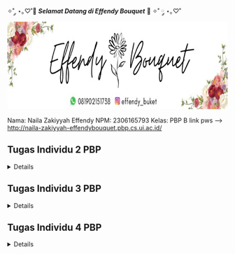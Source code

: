 ✧˚ ༘ ⋆｡♡˚💐 ***Selamat Datang di Effendy Bouquet*** 💐 ✧˚ ༘ ⋆｡♡˚
<img src="pict/effendy_bouquet.jpg" width="600" height="200">


Nama: Naila Zakiyyah Effendy
NPM: 2306165793
Kelas: PBP B
link pws --> http://naila-zakiyyah-effendybouquet.pbp.cs.ui.ac.id/

## Tugas Individu 2 PBP 
<details>

### Cara Mengimplementasikan Sesuai _Checklist_
Untuk memulai proyek Django, saya pertama-tama membuat direktori utama dengan nama ```effendy-bouquet``` kemudian menghubungkan repositori lokal dengan repositori di GitHub dan melakukan _cloning_ repositori tersebut ke komputer lokal. Di dalam direktori ini, saya membuat virtual environment menggunakan perintah ```python -m venv env```. Virtual environment ini berguna untuk mengisolasi package dan dependencies proyek, sehingga tidak akan bentrok dengan proyek lain atau sistem Python global. Setelah itu, saya mengaktifkan virtual environment dengan menjalankan ```env\Scripts\activate```.
Kemudian membuat file ```requirements.txt```. Setelah itu menginstalasi _dependencies_ dengan pip ```pip install -r requirements.txt```. Dengan Django terinstal, saya membuat proyek baru dengan nama effendy_bouquet menggunakan perintah ```django-admin startproject effendy_boquet .```.  Dilanjutkan dengan mengubah ```ALLOWED_HOSTS``` di ```settings.py``` untuk keperluan deployment pada direktori ```effendy_bouquet```. Setelah proyek dibuat, saya menjalankan server lokal dengan ```python manage.py runserver``` untuk memastikan bahwa semuanya berjalan dengan baik. Saya kemudian memeriksa aplikasi melalui browser dengan mengakses ```http://localhost:8000```. Setelah memastikan bahwa semuanya berjalan lancar, saya menghentikan server dengan ```Ctrl+C``` dan menonaktifkan virtual environment menggunakan perintah ```deactivate```.


Langkah berikutnya adalah memulai repositori Git untuk proyek saya. Saya melakukan inisialisasi direktori lokal sebagai repositori Git dengan perintah git init. Kemudian, saya membuat file .gitignore untuk mengecualikan file yang tidak perlu dilacak oleh Git, seperti file sementara dan direktori virtual environment. Setelah menyiapkan file ```.gitignore```, saya menambahkan semua file ke repositori dengan ```git add .```, menyimpan perubahan dengan ```git commit -m "Initial commit"```, dan akhirnya mengirimkan berkas ke repositori GitHub menggunakan perintah ```git push```.
Setelah mengatur repositori Git, saya mengaktifkan kembali virtual environment dan membuat aplikasi baru dengan nama ```main``` menggunakan perintah ```python manage.py startapp main```. Saya menambahkan aplikasi main ke dalam daftar ```INSTALLED_APPS``` di file ```settings.py``` proyek, sehingga aplikasi ini terintegrasi dengan proyek utama.


Kemudian, saya mendefinisikan model Product di file ```models.py``` aplikasi ```main```. Model ini memiliki atribut ```name, price, description dan quantity``` yang akan digunakan untuk menyimpan data produk. Setelah membuat model, saya menjalankan perintah ```python manage.py makemigrations``` untuk membuat file migrasi, diikuti dengan ```python manage.py migrate``` untuk menerapkan perubahan ke database.


Selanjutnya, saya membuat template HTML di folder ```templates/main/``` dengan nama ```main.html```, yang berfungsi untuk menampilkan data dari views. Di file ```views.py``` saya mendefinisikan fungsi main yang mengirimkan nama aplikasi, nama saya, dan kelas ke template ```main.html```. Saya memastikan bahwa fungsi ini terintegrasi dengan model jika diperlukan.
Untuk routing, saya mengonfigurasi file ```urls.py``` di aplikasi main untuk mengarahkan URL ke fungsi view main. Saya juga menambahkan routing di file ```urls.py``` proyek utama untuk memastikan bahwa aplikasi main dapat diakses melalui root URL. Setelah semua konfigurasi selesai, saya menjalankan server Django lagi dan memeriksa aplikasi di browser melalui ```localhost``` untuk memastikan bahwa semuanya berfungsi dengan baik.
Terakhir, saya mengikuti petunjuk dari platform PWS untuk melakukan deployment aplikasi. Saya menambahkan URL deployment ke dalam daftar ```ALLOWED_HOSTS``` di file ```settings.py``` dan melakukan push ke PWS mengikuti petunjuk yang diberikan. 

### Bagan yang Berisi _Request Client_ ke Web Aplikasi Berbasis Django Beserta Responnya
<img src="pict/bagan.png" width="800" height="500">

Berikut ini adalah deskripsi dari masing-masing langkah dalam alur tersebut:
1.	```Client Request```:Proses dimulai ketika seorang pengguna atau client mengirimkan request ke server melalui browser. Misalnya, mereka mengetikkan URL seperti ```http://example.com/products/```. Request ini berisi informasi tentang URL yang ingin diakses oleh pengguna.
2.	```urls.py```:  Setelah request diterima oleh server, Django pertama kali memeriksa file ```urls.py```. Di sini, Django akan mencocokkan URL yang diminta dengan pola-pola yang telah didefinisikan di ```urls.py```. Setiap URL dipetakan ke fungsi view tertentu. Setelah pola URL yang sesuai ditemukan, request tersebut kemudian diarahkan ke fungsi view yang tepat di views.py.
3.	```views.py```: Fungsi view di ```views.py``` bertanggung jawab untuk menangani logika yang dibutuhkan dalam menanggapi request pengguna. Pada tahap ini, ```views.py``` bisa memproses data yang sudah ada, atau jika diperlukan, ia akan meminta data dari basis data melalui ```models.py```. View juga menentukan data apa yang akan disampaikan ke template untuk ditampilkan ke pengguna.
4.	```models.py```: Jika fungsi view di ```views.py``` membutuhkan data dari basis data, maka ia akan berinteraksi dengan ```models.py```. Model berfungsi sebagai representasi struktur data dan logika bisnis yang berhubungan dengan data tersebut. Dalam ```models.py```, Django akan mengambil atau menyimpan data ke basis data sesuai dengan permintaan view. Setelah data yang dibutuhkan diperoleh, data tersebut akan diteruskan kembali ke ```views.py```.
5.	```Template (HTML)```: Setelah data dikumpulkan atau diproses oleh ```views.py```, langkah selanjutnya adalah mengirim data tersebut ke template. ```Template``` adalah berkas HTML yang telah disiapkan untuk menampilkan data yang diterima dari view. Django mengisi template dengan data yang telah diproses, lalu menghasilkan halaman ```HTML``` yang siap untuk ditampilkan kepada pengguna.
6.	```Response to Client```: Setelah template diisi dengan data yang sesuai, Django mengonversi template menjadi halaman HTML yang lengkap. Halaman HTML ini kemudian dikirim sebagai response kembali ke browser pengguna. Pengguna akan melihat hasil akhir di browser mereka, sesuai dengan data yang telah dikirim dari server.

### Fungsi Git dalam Pengembangan Perangkat Lunak
Git adalah alat penting dalam pengembangan perangkat lunak yang membantu melacak perubahan kode, memungkinkan kerja sama tim, dan menjaga backup dari setiap versi proyek. Dengan Git, pengembang bisa bekerja bersama tanpa saling mengganggu karena mereka bisa membuat cabang (branch) untuk fitur atau perbaikan tertentu. Setiap perubahan yang dibuat dapat dilacak, sehingga jika terjadi kesalahan mereka bisa kembali ke versi sebelumnya. Git juga memastikan transparansi, di mana semua anggota tim bisa melihat siapa yang membuat perubahan dan kapan perubahan itu dilakukan.

### Alasan Framework Django dijadikan Permulaan Pembelajaran Pengembangan Perangkat Lunak

Django adalah framework yang kuat karena ditulis dengan Python, bahasa pemrograman yang mudah dipahami. Python mendukung portabilitas, multi-paradigma, dan memiliki sifat interaktif yang membuat pengembang lebih fokus pada penyelesaian masalah, bukan sekadar sintaksis.

Django dikenal aman digunakan karena fitur keamanan internalnya yang selalu diperbarui, melindungi aplikasi web dari serangan seperti SQL injection dan _cross-site scripting_. Selain itu, Django menyederhanakan proses pengembangan dengan fitur-fitur bawaan seperti URL routing, otentikasi pengguna, dan migrasi skema database. Django juga menganut konsep _KISS (Keep It Short and Simple)_ dan _DRY (Don’t Repeat Yourself)_, yang berarti pengembang harus menulis kode dengan singkat dan jelas, tanpa pengulangan yang tidak perlu.

Framework ini fleksibel dan dapat digunakan untuk proyek kecil hingga besar, serta mendukung lintas platform seperti mobile, komputer, dan tablet. Django juga memiliki template engine bawaan, tapi tetap kompatibel dengan template lain seperti Jinja2. Keunggulan lainnya, Django sudah digunakan secara luas oleh perusahaan besar, pemerintah, dan organisasi di seluruh dunia, baik untuk manajemen konten, sosial media, hingga proyek komputasi ilmiah.

### Alasana Model pada Django disebut Sebagai _ORM_

Django memiliki _Object Relational Mapping (ORM)_ bawaan yang memudahkan pengembang melakukan query database tanpa menulis banyak kode. ORM ini memungkinkan pengembang bekerja dengan database menggunakan objek Python, tanpa perlu menulis query SQL secara langsung. Setiap field dalam class ORM dapat langsung diubah menjadi tabel di database. Dengan ORM, pengembang dapat melakukan operasi ```CRUD (Create, Read, Update, Delete)``` dengan metode berbasis objek, yang mempermudah integrasi antara kode Python dan sistem basis data relasional. Django juga didukung dengan dokumentasi yang lengkap dan jelas, sehingga mudah dipahami bahkan oleh pemula.
</details>


## Tugas Individu 3 PBP
<details>

### Jelaskan mengapa kita memerlukan data delivery dalam pengimplementasian sebuah platform?
Data delivery sangat penting dalam membuat platform karena memungkinkan pertukaran informasi antara pengguna (seperti aplikasi web atau mobile) dan server. Pada umumnya, platform terdiri dari beberapa bagian yang terhubung dan saling bekerja sama. Agar setiap bagian ini bisa saling berkomunikasi, diperlukan data delivery.

Contohnya, ketika pengguna mengirim data (seperti mengisi formulir), server akan menerima data itu, memprosesnya, lalu mengirimkan respons kembali ke pengguna (misalnya, halaman baru atau pesan konfirmasi). Tanpa adanya proses pengiriman data ini, setiap bagian di platform tidak bisa bekerja dengan baik karena mereka tidak bisa berbagi informasi. Jadi, data delivery membantu semua bagian platform berfungsi dengan lancar dan berkomunikasi satu sama lain.

### Menurutmu, mana yang lebih baik antara XML dan JSON? Mengapa JSON lebih populer dibandingkan XML?
Menurut saya JSON lebih baik daripad XML dalam banyak situasi terutama dalam pengembangan apliasi web dan mobile. Berikut alasan mengapa JSON lebih baik:

**1. Sintaksnya Lebih Sederhana**

JSON memiliki struktur yang lebih sederhana dan mudah dibaca oleh manusia. JSON menggunakan kurung kurawal ```{}``` untuk objek dan tanda kurung siku ```[]```untuk array, yang membuatnya ringkas dan jelas. Sebaliknya, XML menggunakan tag pembuka dan penutup seperti ```<tag></tag>```, yang membuatnya lebih panjang dan tidak seefisien JSON.

**2. Ukuran JSON Lebih Kecil**

Karena JSON tidak memerlukan tag pembuka dan penutup yang panjang seperti XML, file JSON biasanya lebih kecil ukurannya. Ini membuat pengiriman data lebih cepat dan hemat bandwidth, yang penting dalam aplikasi web dan mobile yang sering bekerja dengan data dalam jumlah besar.

**3. Lebih Cepat Diproses**

JSON lebih cepat diproses (parsing) dibandingkan XML karena struktur JSON lebih sederhana. Browser modern juga mendukung JSON secara native, sehingga tidak perlu parser tambahan. Ini berbeda dengan XML yang membutuhkan parser khusus untuk memprosesnya.

### Jelaskan fungsi dari method ```is_valid()``` pada form Django dan mengapa kita membutuhkan method tersebut?
Method ```is_valid()``` pada form Django digunakan untuk memeriksa apakah data yang dikirimkan melalui form sudah benar sesuai aturan yang ditentukan, seperti tipe data atau panjang teks. Jika datanya valid, ```is_valid()``` akan mengembalikan True dan menyediakan data yang bersih (cleaned data) untuk diproses lebih lanjut. Kita memerlukan method ini agar aplikasi hanya menerima data yang benar sebelum melakukan hal lain, seperti menyimpannya ke database, sehingga bisa mencegah kesalahan atau potensi masalah keamanan.

### Mengapa kita membutuhkan ```csrf_token``` saat membuat form di Django? Apa yang dapat terjadi jika kita tidak menambahkan ```csrf_token``` pada form Django? Bagaimana hal tersebut dapat dimanfaatkan oleh penyerang?
```csrf_token``` digunakan untuk melindungi form dari serangan CSRF (Cross-Site Request Forgery). Serangan ini terjadi ketika penyerang memanfaatkan sesi pengguna yang sedang login untuk melakukan tindakan tanpa izin, seperti mengirim form tanpa sepengetahuan pengguna, misalnya membuat transaksi atau mengubah data. Jika kita tidak menambahkan ```csrf_token pada``` form di Django, form tersebut bisa menjadi target serangan CSRF. Penyerang dapat mengirimkan permintaan palsu seolah-olah berasal dari pengguna, sehingga bisa menyebabkan masalah serius seperti transaksi ilegal atau perubahan data. Dengan menggunakan csrf_token, kita menambah perlindungan ekstra. Hanya permintaan yang memiliki token valid yang akan diproses oleh server, sehingga mencegah tindakan palsu dari penyerang.

### Jelaskan bagaimana cara kamu mengimplementasikan checklist di atas secara step-by-step (bukan hanya sekadar mengikuti tutorial).

**1. Membuat Skeleton (Kerangka Views)**

Pertama,  membuat folder ```templates``` di dalam proyek Django, dan di dalamnya membuat file ```base.html```. File ini akan menjadi template utama yang berisi bagian-bagian umum seperti struktur HTML dasar yang kemudian bisa digunakan oleh halaman lain.

Di dalam ```base.html```, menambahkan blok-blok kode dengan tag Django seperti ```{% block content %}``` yang memungkinkan halaman lain menambahkan konten mereka sendiri. Setelah skeleton ini dibuat, setiap halaman lain akan mewarisi template dasar ini dengan menggunakan perintah extends.

Untuk memastikan Django dapat menggunakan file template, kita perlu menambahkan direktori templates ke dalam pengaturan ```settings.py```.

**2. Menggunakan Skeleton pada Template Lain**

Setelah skeleton selesai kemudian membuat halaman lain seperti ```main.html``` yang ada pada subdirektori templates yang di direktori main (main/templates/). Pada main.html  hanya perlu mengisi blok ```{% block content %}``` seperti menampilkan nama toko e-commerce, dan informasi terkait pengguna seperti nama dan kelas.

**3. Mengubah Primary Key dari Integer ke UUID**
   
Untuk meningkatkan keamanan aplikasi Django dan mencegah celah IDOR (Insecure Direct Object Reference) dapat mengubah tipe primary key dari integer menjadi UUID pada ```models.py``` dengan menambahkan import uuid dan pada ```ProductEntry``` diganti ```id``` dengan ```UUID``` kemudian melakukan migrasi.

**4. Membuat Form Input Product Entry**

Secara ringkasnya bagaimana membuat input product entry itu sebegai berikut:

1) Menambahkan ```forms.py``` di direktori main untuk membuat form input data ProductEntry menggunakan field ```"name", "price", "description", "quantity"```.
   
2) Menmbahkan fungsi ```create_product_entry``` di ```views.py``` untuk menangani input form dan menyimpan data ke database. Dan juga mengubah fungsi ```show_main``` ditambahkan fungsi ProductEntry.objects.all() digunakan untuk mengambil seluruh objek ProductEntry yang tersimpan pada database.

3) Menyesuaikan ```urls.py``` untuk mengarahkan ke halaman form input product dengan path create-product-entry.

4) Membuat file ```create_product_entry.html``` untuk menampilkan form input product di halaman web.

5) Di ```main.html``` menambahkan tabel untuk menampilkan data product dan tombol untuk menambah data baru.

6) Setelah semua siap kemudian jalankan server Django dengan perintah ```dengan perintah python manage.py runserver```, menambahkan data baru, dan menampilkan di halaman utama.
   
**5. Menampilkan dan Mengolah Data**
   
Setelah data disimpan di database kemudian ingin menampilkannya di halaman web. Bisa menggunakan query Django untuk mengambil semua data dari model dan kemudian menampilkannya di template.

Di template membuat tabel yang menampilkan setiap entri mood yang sudah disimpan. Jika belum ada data yang disimpan maka akan menampilkan pesan seperti "Belum ada data".

**6. Mengembalikan Data dalam Bentuk XML**

1) Mengembalikan Data dalam Bentuk XML--> Di ```views.py``` impor ```HttpResponse``` dan ```serializers```. Kemduian membuat fungsi ```show_xml``` untuk mengambil semua data dari model ```ProductEntry``` dan mengembalikannya dalam format XML menggunakan serializers. Lalu menambahkan path baru di ```urls.py``` untuk mengakses fungsi ini dengan URL /xml/. Menjalankan proyek, lalu buka browser di URL ```http://localhost:8000/xml/``` untuk melihat hasil dalam format XML.

2) Mengembalikan Data dalam Bentuk JSON --> Membuat fungsi ```show_json``` di ```views.py``` untuk mengambil semua data dari ```ProductEntry``` dan mengembalikannya dalam format JSON menggunakan serializers. Menambahkan path baru di ```urls.py``` untuk mengakses fungsi ini dengan URL /json/. Menjalankan proyek, kemudian buka browser di URL ```http://localhost:8000/json/``` untuk melihat hasil dalam format JSON.

**7. Menampilkan Data Berdasarkan ID**
   
1) Pada file ```views.py``` membuuat dua fungsi baru ```show_xml_by_id``` dan ```show_json_by_id```. Kedua fungsi ini akan menerima parameter id dan mengambil data dari model ```MoodEntry```` berdasarkan ID menggunakan ```ProductEntry.objects.filter(pk=id)```. Untuk fungsi XML, gunakan ```serializers.serialize("xml", data)``` dan kembalikan hasilnya dengan ```HttpResponse(content_type="application/xml")```. Untuk fungsi JSON, gunakan serializers.serialize("json", data) dan kembalikan hasilnya dengan HttpResponse(content_type="application/json").

2) Pada file ```urls.py``` menambahkan path baru untuk mengakses kedua fungsi berdasarkan ID, seperti ```path('xml/<str:id>/', show_xml_by_id, name='show_xml_by_id')``` dan ```path('json/<str:id>/', show_json_by_id, name='show_json_by_id')```.

3) Menjlankan proyek dengan perintah ```python manage.py runserver```. Buka URL seperti ```http://localhost:8000/xml/[id]/``` atau ```http://localhost:8000/json/[id]/``` di browser, di mana ``[id]``` adalah ID dari objek yang ingin dilihat.

**8. Menggunakan Postman**

Langkah selanjutnya untuk menguji endpoint yang kita buat. Kita bisa menggunakan alat seperti Postman. Dengan Postman, kita bisa mengirimkan request ke endpoint XML atau JSON yang sudah dibuat, dan melihat respon data yang dikirim oleh server.

Postman memungkinkan kita melihat apakah data yang kita inginkan sudah ditampilkan dengan benar dan memudahkan pengujian tanpa harus membuat antarmuka pengguna terlebih dahulu.

**9. Deployment dengan GitHub Actions**

Untuk mengotomatisasi push ke PWS menggunakan GitHub Actions, pertama-tama buat direktori ```.github/workflows/``` dalam proyek Django dan tambahkan berkas ```deploy.yml``` yang berisi script untuk mengatur proses push otomatis setiap kali ada perubahan di branch ```main```. 

Selanjutnya, di GitHub, tambahkan secret bernama ```PWS_URL``` pada bagian ```Settings > Secrets and Variables > Actions```, dengan URL PWS yang berisi detail login dan nama proyek. Jangan lupa, update berkas ```settings.py``` dengan menambahkan ```CSRF_TRUSTED_ORIGINS``` yang berisi URL PWS untuk menghindari masalah keamanan.

Setelah itu ```git add```, ```commit```, dan ```push``` ke GitHub. Proses deployment ke PWS akan berjalan otomatis, sehingga tidak perlu melakukan push secara manual ke PWS setiap kali melakukan perubahan di repositori.

### Membuat Screenshot dari Hasil Akses URL pada Postman

<img src="pict/xml.png" width="800" height="500">
<img src="pict/user1_xml.png" width="800" height="500">
<img src="pict/user2_xml.png" width="800" height="500">
<img src="pict/json.png" width="800" height="500">
<img src="pict/user1_json.png" width="800" height="500">
<img src="pict/user2_json.png" width="800" height="500">

</details>


## Tugas Individu 4 PBP
<details>

### Apa perbedaan antara HttpResponseRedirect() dan redirect()

Di Django, ```HttpResponseRedirect()``` adalah kelas yang mengembalikan respons HTTP untuk mengarahkan pengguna ke URL tertentu Jadi kita perlu menyertakan URL secara eksplisit saat menggunakannya, baik itu URL absolut maupun relatif.


Sedangkan pada ```redirect()``` adalah fungsi bawaan Django yang lebih fleksibel karena bisa menerima nama URL, objek model, atau string URL langsung. Fungsi ini memanfaatkan Django URL resolver untuk secara otomatis menemukan path yang benar sehingga lebih efisien dibandingkan menulis URL secara manual.

### Jelaskan cara kerja penghubungan model Product dengan User!

Penjelasan mengenai penghubungan model Product dengan User serupa dengan bagaimana model ```ProductEntry``` dihubungkan dengan User dalam proyek yang kita kerjakan. Model ProductEntry terhubung dengan User menggunakan relasi ```ForeignKey```. Ini memungkinkan setiap objek ```ProductEntry``` memiliki pengguna yang berhubungan dengannya. Misalnya pada model ProductEntry ditambahkan atribut user yang merujuk pada objek User melalui ```ForeignKey```.


Dengan pengaturan ini, setiap product entry yang dibuat pasti akan terkait dengan satu user. Saat sebuah product entry disimpan maka pengguna yang sedang login akan diambil dari request.user dan diisi dalam field user sebelum disimpan ke database. Hal ini memastikan bahwa setiap entry hanya dapat dilihat oleh pengguna yang membuatnya.


Begitu juga untuk Product, model ini bisa dihubungkan dengan User dengan menambahkan ```ForeignKey``` ke dalamnya. Memastikan bahwa setiap produk yang dibuat terasosiasi dengan pengguna yang membuat produk tersebut.


### Apa perbedaan antara authentication dan authorization, apakah yang dilakukan saat pengguna login? Jelaskan bagaimana Django mengimplementasikan kedua konsep tersebut.


```Authentication``` adalah proses memverifikasi identitas pengguna biasanya dengan username dan password untuk mencegah akses tidak sah. ```Authorization``` adalah proses memberi izin kepada pengguna yang sudah terverifikasi untuk mengakses sumber daya atau melakukan tindakan tertentu. Di Django, ```authentication``` dilakukan dengan memeriksa username dan password kemudian membuat sesi menggunakan cookie untuk melacak pengguna yang login. Setelah login, ```authorization``` memastikan apakah pengguna tersebut punya izin untuk melakukan tindakan tertentu, seperti mengakses halaman khusus berdasarkan peran atau izin yang telah ditetapkan.

### Bagaimana Django mengingat pengguna yang telah login? Jelaskan kegunaan lain dari cookies dan apakah semua cookies aman digunakan?


Django menggunakan cookies untuk mengingat pengguna yang sudah login. Ketika pengguna login ke sebuah website berbasis Django, server akan menyimpan informasi login dalam sebuah sesi (session) dan memberikan **session cookie** kepada browser pengguna. Seperti yang dijelaskan oleh BBC, cookies adalah file kecil yang menyimpan informasi dari website dan dikirimkan kembali ke situs tersebut. Django memanfaatkan cookies ini untuk menyimpan informasi sesi pengguna yang login. Setiap kali pengguna mengunjungi halaman yang berbeda di aplikasi Django, **session key** di dalam cookie akan memungkinkan Django untuk mengenali pengguna.

**Kegunaan lain dari cookies**:
- **Menyimpan Informasi Login**: Seperti yang disebutkan sebelumnya, cookies memungkinkan pengguna tidak perlu memasukkan ulang username dan password setiap kali mengunjungi situs.
- **Menyediakan Konten yang Personal**: Cookies dapat mengingat jenis konten atau pengaturan yang dipilih pengguna, sehingga website bisa menyajikan konten yang relevan dengan preferensi pengguna.
- **Menyimpan Pengaturan Website**: Misalnya, cookies bisa menyimpan preferensi bahasa yang dipilih pengguna.
- **Mendukung Keperluan Marketing**: Cookies juga digunakan untuk menampilkan iklan yang relevan berdasarkan aktivitas pengguna di internet.


Secara umum, cookies tidak mengandung malware atau virus karena mereka hanya berupa data pasif yang dikirim bolak-balik antara website dan komputer pengguna. Namun, karena cookies dapat menyimpan informasi pribadi jadi pengguna harus berhati-hati. Informasi di cookies bisa saja dicuri jika pengguna mengunjungi situs yang berbahaya. Oleh karena itu, penting untuk mengelola cookies dengan hati-hati. Kita bisa melakukannya dengan menghapus cookies, mengatur izin situs untuk menyimpan cookies, atau memblokir cookies dari situs yang mencurigakan.

### Jelaskan bagaimana cara kamu mengimplementasikan checklist di atas secara step-by-step


1. Menambahkan Fungsi Register, Login, dan Logout di views.py. Membuat tiga fungsi baru di file views.py yaitu register, login_user, dan logout_user. 

2. Membuat File HTML untuk Login dan Register. Membuat folder login di dalam direktori main/templates. Di dalam folder tersebut membuat file baru yaitu login.html dan register.html untuk halaman login dan registrasi.

3. Di file urls.py kita tambahkan routing untuk fungsi register, login_user, dan logout_user agar pengguna bisa mengakses halaman tersebut melalui URL yang sesuai.

4. Di dalam fungsi login (login_user), setelah validasi form selanjutnya ambil data user dari form dan lakukan login. Tambahkan cookie last_login dengan menyimpan waktu login pengguna. 

```python
if form.is_valid():
    user = form.get_user()
    login(request, user)
    response = HttpResponseRedirect(reverse("main:show_main"))
    response.set_cookie('last_login', str(datetime.datetime.now()))
    return response
```

5. Menambahkan cookie ke konteks di show_main. Di fungsi show_main pada file views.py kita tambahkan nilai last_login ke dalam context.
```python
context = {
    'name': request.user.username,
    'class' : 'PBP B',
    'product_entries': product_entries,
    'last_login': request.COOKIES['last_login'],
}
```

6. Menambahkan foreignKey pada model product. Di file models.py kita buat relasi ForeignKey antara model product dan model User.
```python
class Product(models.Model):
user = models.ForeignKey(User, on_delete=models.CASCADE)
```

7. Melakukan migrasi database. Kita jalankan perintah python manage.py makemigrations dan python manage.py migrate untuk mensinkronkan perubahan database termasuk penambahan relasi ForeignKey.

## Referensi
https://www.geeksforgeeks.org difference-between-authentication-and-authorization/

https://www.totalit.co.id/blog mengenal-cookies-browser-fungsi-bahaya-dan-cara-mengelolanya
</details>
